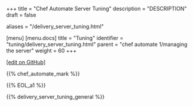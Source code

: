 +++
title = "Chef Automate Server Tuning"
description = "DESCRIPTION"
draft = false

aliases = "/delivery_server_tuning.html"

[menu]
  [menu.docs]
    title = "Tuning"
    identifier = "tuning/delivery_server_tuning.html"
    parent = "chef automate 1/managing the server"
    weight = 60
+++    

[\[edit on
GitHub\]](https://github.com/chef/chef-web-docs/blob/master/chef_master/source/delivery_server_tuning.rst)

{{% chef_automate_mark %}}

{{% EOL_a1 %}}

{{% delivery_server_tuning_general %}}
